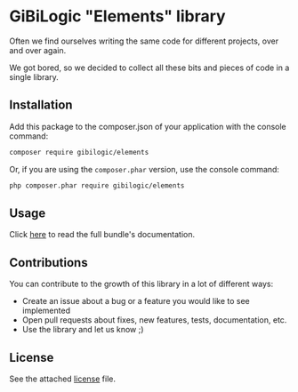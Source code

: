 # GiBiLogic "Elements" library

Often we find ourselves writing the same code for different projects, over and over again.

We got bored, so we decided to collect all these bits and pieces of code in a single library.

## Installation

Add this package to the composer.json of your application with the console command:

```bash
composer require gibilogic/elements
```

Or, if you are using the `composer.phar` version, use the console command:

```bash
php composer.phar require gibilogic/elements
```

## Usage

Click [here](Resources/doc/index.md) to read the full bundle's documentation.

## Contributions

You can contribute to the growth of this library in a lot of different ways:

* Create an issue about a bug or a feature you would like to see implemented
* Open pull requests about fixes, new features, tests, documentation, etc.
* Use the library and let us know ;)

## License

See the attached [license](LICENSE) file.
